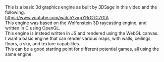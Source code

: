 This is a basic 3d graphics engine as built by 3DSage in this video and the following.  
https://www.youtube.com/watch?v=gYRrGTC7GtA  
This engine was based on the Wolfenstein 3D raycasting engine, and written in C using OpenGL.  
This engine is instead written in JS and rendered using the WebGL canvas.  
I want a basic engine that can render various maps, with walls, ceilings, floors, a sky, and texture capabilites.  
This can be a good starting point for different potential games, all using the same engine.  
